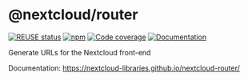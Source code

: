 <!--
  - SPDX-FileCopyrightText: 2019 Nextcloud GmbH and Nextcloud contributors
  - SPDX-License-Identifier: GPL-3.0-or-later
-->

# @nextcloud/router

[![REUSE status](https://api.reuse.software/badge/github.com/nextcloud-libraries/nextcloud-router)](https://api.reuse.software/info/github.com/nextcloud-libraries/nextcloud-router)
[![npm](https://img.shields.io/npm/v/@nextcloud/router?style=for-the-badge)](https://www.npmjs.com/package/@nextcloud/router)
[![Code coverage](https://img.shields.io/codecov/c/github/nextcloud-libraries/nextcloud-router/master?style=for-the-badge)](https://app.codecov.io/github/nextcloud-libraries/nextcloud-router)
[![Documentation](https://img.shields.io/badge/Documentation-0082C9?style=for-the-badge)
](https://nextcloud-libraries.github.io/nextcloud-router/)

Generate URLs for the Nextcloud front-end

Documentation: https://nextcloud-libraries.github.io/nextcloud-router/
